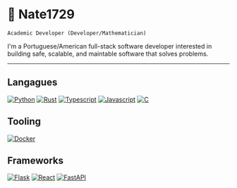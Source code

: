# 🦀 Nate1729

`Academic Developer (Developer/Mathematician)`

I'm a Portuguese/American full-stack software developer interested in building safe, scalable,
and maintable software that solves problems. 

---
## Langagues
[![Python](https://img.shields.io/badge/python-black?style=for-the-badge&logo=python)](https://github.com/Nate1729)
[![Rust](https://img.shields.io/badge/rust-black?style=for-the-badge&logo=rust)](https://github.com/Nate1729)
[![Typescript](https://img.shields.io/badge/typesript-black?style=for-the-badge&logo=typescript)](https://github.com/Nate1729)
[![Javascript](https://img.shields.io/badge/javascript-black?style=for-the-badge&logo=javascript)](https://github.com/Nate1729)
[![C](https://img.shields.io/badge/c-black?style=for-the-badge&logo=c)](https://github.com/Nate1729)

## Tooling
[![Docker](https://img.shields.io/badge/docker-black?style=for-the-badge&logo=docker)](https://github.com/Nate1729)

## Frameworks
[![Flask](https://img.shields.io/badge/flask-black?style=for-the-badge&logo=flask)](https://github.com/Nate1729)
[![React](https://img.shields.io/badge/react-black?style=for-the-badge&logo=react)](https://github.com/Nate1729)
[![FastAPI](https://img.shields.io/badge/fastapi-black?style=for-the-badge&logo=fastapi)](https://github.com/Nate1729)


<!--
**Nate1729/Nate1729** is a ✨ _special_ ✨ repository because its `README.md` (this file) appears on your GitHub profile.

Here are some ideas to get you started:

- 🔭 I’m currently working on ...
- 🌱 I’m currently learning ...
- 👯 I’m looking to collaborate on ...
- 🤔 I’m looking for help with ...
- 💬 Ask me about ...
- 📫 How to reach me: ...
- 😄 Pronouns: ...
- ⚡ Fun fact: ...
-->
